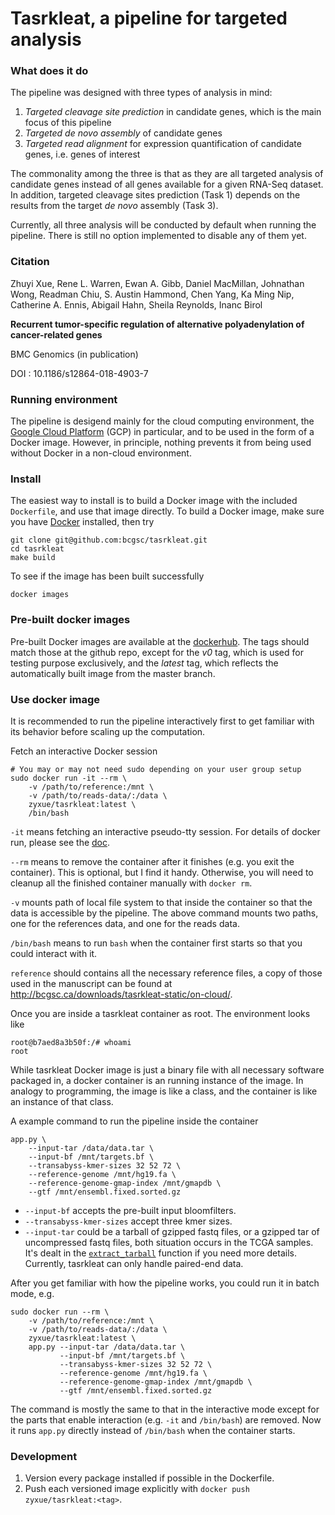 # Tasrkleat, a pipeline for targeted analysis

### What does it do

The pipeline was designed with three types of analysis in mind:

1. *Targeted cleavage site prediction* in candidate genes, which is the main focus
   of this pipeline
1. *Targeted _de novo_ assembly* of candidate genes
1. *Targeted read alignment* for expression quantification of candidate genes,
   i.e. genes of interest

The commonality among the three is that as they are all targeted analysis of
candidate genes instead of all genes available for a given RNA-Seq dataset. In
addition, targeted cleavage sites prediction (Task 1) depends on the results
from the target _de novo_ assembly (Task 3).

Currently, all three analysis will be conducted by default when running the
pipeline. There is still no option implemented to disable any of them yet.

### Citation

Zhuyi Xue, Rene L. Warren, Ewan A. Gibb, Daniel MacMillan, Johnathan Wong, Readman Chiu, S. Austin Hammond, Chen Yang, Ka Ming Nip, Catherine A. Ennis, Abigail Hahn, Sheila Reynolds, Inanc Birol

**Recurrent tumor-specific regulation of alternative polyadenylation of cancer-related genes**

BMC Genomics (in publication)

DOI : 10.1186/s12864-018-4903-7


### Running environment

The pipeline is desigend mainly for the cloud computing environment, the [Google
Cloud Platform](https://cloud.google.com/) (GCP) in particular, and to be used
in the form of a Docker image. However, in principle, nothing prevents it from
being used without Docker in a non-cloud environment.

<!-- Maybe too advanced for general user, for advanced users, they will figure it out anyway -->

<!-- If you intend to use it without docker, make sure you have all the dependencies -->
<!-- installed properly. Please see the included `Dockerfile` for the needed -->
<!-- dependencies. -->

### Install

The easiest way to install is to build a Docker image with the included
`Dockerfile`, and use that image directly. To build a Docker image, make sure
you have [Docker](https://www.docker.com/) installed, then try

```
git clone git@github.com:bcgsc/tasrkleat.git
cd tasrkleat
make build
```

To see if the image has been built successfully

```
docker images
```

### Pre-built docker images

Pre-built Docker images are available at the
[dockerhub](https://hub.docker.com/r/zyxue/tasrkleat/tags/). The tags should
match those at the github repo, except for the *v0* tag, which is used for
testing purpose exclusively, and the *latest* tag, which reflects the
automatically built image from the master branch.


### Use docker image

It is recommended to run the pipeline interactively first to get
familiar with its behavior before scaling up the computation.

Fetch an interactive Docker session

```
# You may or may not need sudo depending on your user group setup
sudo docker run -it --rm \
    -v /path/to/reference:/mnt \
    -v /path/to/reads-data/:/data \
    zyxue/tasrkleat:latest \
    /bin/bash
```

`-it` means fetching an interactive pseudo-tty session. For details of
docker run, please see the
[doc](https://docs.docker.com/engine/reference/run/).

`--rm` means to remove the container after it finishes (e.g. you exit
the container). This is optional, but I find it handy. Otherwise, you
will need to cleanup all the finished container manually with `docker
rm`.

`-v` mounts path of local file system to that inside the container so
that the data is accessible by the pipeline. The above command mounts
two paths, one for the references data, and one for the reads data.

`/bin/bash` means to run `bash` when the container first starts so
that you could interact with it.

`reference` should contains all the necessary reference files, a copy
of those used in the manuscript can be found at
http://bcgsc.ca/downloads/tasrkleat-static/on-cloud/.

Once you are inside a tasrkleat container as root. The environment looks like

```
root@b7aed8a3b50f:/# whoami
root
```

While tasrkleat Docker image is just a binary file with all necessary
software packaged in, a docker container is an running instance of the
image. In analogy to programming, the image is like a class, and the
container is like an instance of that class.

A example command to run the pipeline inside the container

```
app.py \
    --input-tar /data/data.tar \
    --input-bf /mnt/targets.bf \
    --transabyss-kmer-sizes 32 52 72 \
    --reference-genome /mnt/hg19.fa \
    --reference-genome-gmap-index /mnt/gmapdb \
    --gtf /mnt/ensembl.fixed.sorted.gz
```

* `--input-bf` accepts the pre-built input bloomfilters.
* `--transabyss-kmer-sizes` accept three kmer sizes.
* `--input-tar` could be a tarball of gzipped fastq files, or a gzipped tar of
   uncompressed fastq files, both situation occurs in the TCGA samples. It's
   dealt in the
   [`extract_tarball`](https://github.com/bcgsc/tasrkleat/blob/master/app/app.py#L26)
   function if you need more details. Currently, tasrkleat can only handle
   paired-end data.

After you get familiar with how the pipeline works, you could run it
in batch mode, e.g.

```
sudo docker run --rm \
	-v /path/to/reference:/mnt \
	-v /path/to/reads-data/:/data \
	zyxue/tasrkleat:latest \
    app.py --input-tar /data/data.tar \
           --input-bf /mnt/targets.bf \
           --transabyss-kmer-sizes 32 52 72 \
           --reference-genome /mnt/hg19.fa \
           --reference-genome-gmap-index /mnt/gmapdb \
           --gtf /mnt/ensembl.fixed.sorted.gz
```

The command is mostly the same to that in the interactive mode except for the
parts that enable interaction (e.g. `-it` and `/bin/bash`) are removed. Now it
runs `app.py` directly instead of `/bin/bash` when the container starts.


### Development

1. Version every package installed if possible in the Dockerfile.
2. Push each versioned image explicitly with `docker push zyxue/tasrkleat:<tag>`.

